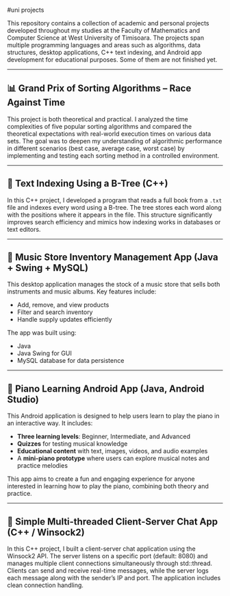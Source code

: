 #uni projects

This repository contains a collection of academic and personal projects developed throughout my studies at the Faculty of Mathematics and Computer Science at West University of Timisoara. The projects span multiple programming languages and areas such as algorithms, data structures, desktop applications, C++ text indexing, and Android app development for educational purposes. Some of them are not finished yet.

---

## 📊 Grand Prix of Sorting Algorithms – Race Against Time

This project is both theoretical and practical. I analyzed the time complexities of five popular sorting algorithms and compared the theoretical expectations with real-world execution times on various data sets. The goal was to deepen my understanding of algorithmic performance in different scenarios (best case, average case, worst case) by implementing and testing each sorting method in a controlled environment.

---

## 🌳 Text Indexing Using a B-Tree (C++)

In this C++ project, I developed a program that reads a full book from a `.txt` file and indexes every word using a B-tree. The tree stores each word along with the positions where it appears in the file. This structure significantly improves search efficiency and mimics how indexing works in databases or text editors.

---

## 🎵 Music Store Inventory Management App (Java + Swing + MySQL)

This desktop application manages the stock of a music store that sells both instruments and music albums. Key features include:
- Add, remove, and view products
- Filter and search inventory
- Handle supply updates efficiently

The app was built using:
- Java
- Java Swing for GUI
- MySQL database for data persistence

---

## 🎹 Piano Learning Android App (Java, Android Studio)

This Android application is designed to help users learn to play the piano in an interactive way. It includes:
- **Three learning levels**: Beginner, Intermediate, and Advanced
- **Quizzes** for testing musical knowledge
- **Educational content** with text, images, videos, and audio examples
- A **mini-piano prototype** where users can explore musical notes and practice melodies

This app aims to create a fun and engaging experience for anyone interested in learning how to play the piano, combining both theory and practice.

---

## 💬 **Simple Multi-threaded Client-Server Chat App (C++ / Winsock2)**  
In this C++ project, I built a client-server chat application using the Winsock2 API. The server listens on a specific port (default: 8080) and manages multiple client connections simultaneously through std::thread. Clients can send and receive real-time messages, while the server logs each message along with the sender’s IP and port. The application includes clean connection handling.


